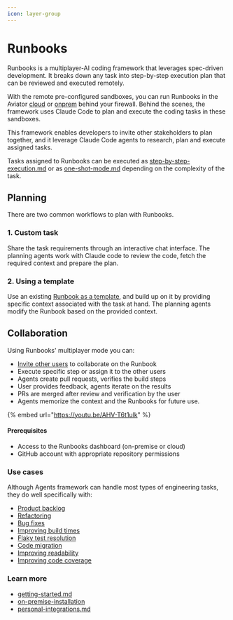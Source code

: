 ```yaml
---
icon: layer-group
---
```


# Runbooks

Runbooks is a multiplayer-AI coding framework that leverages spec-driven development. It breaks down any task into step-by-step execution plan that can be reviewed and executed remotely.

With the remote pre-configured sandboxes, you can run Runbooks in the Aviator [cloud](concepts/cloud-sandboxes.md) or [onprem](../manage/on-premise-installation/) behind your firewall. Behind the scenes, the framework uses Claude Code to plan and execute the coding tasks in these sandboxes.

This framework enables developers to invite other stakeholders to plan together, and it leverage Claude Code agents to research, plan and execute assigned tasks.

Tasks assigned to Runbooks can be executed as [step-by-step-execution.md](how-to-guides/step-by-step-execution.md "mention") or as [one-shot-mode.md](concepts/one-shot-mode.md "mention") depending on the complexity of the task.

## Planning

There are two common workflows to plan with Runbooks.

### 1. Custom task

Share the task requirements through an interactive chat interface. The planning agents work with Claude code to review the code, fetch the required context and prepare the plan.

### 2. Using a template

Use an existing [Runbook as a template](concepts/templates.md), and build up on it by providing specific context associated with the task at hand. The planning agents modify the Runbook based on the provided context.

## Collaboration

Using Runbooks' multiplayer mode you can:

* [Invite other users](concepts/collaborating-with-the-team.md) to collaborate on the Runbook
* Execute specific step or assign it to the other users
* Agents create pull requests, verifies the build steps
* User provides feedback, agents iterate on the results
* PRs are merged after review and verification by the user
* Agents memorize the context and the Runbooks for future use.

{% embed url="https://youtu.be/AHV-T6t1ulk" %}

#### Prerequisites

* Access to the Runbooks dashboard (on-premise or cloud)
* GitHub account with appropriate repository permissions

### Use cases

Although Agents framework can handle most types of engineering tasks, they do well specifically with:

* [Product backlog](concepts/use-cases/product-backlog.md)
* [Refactoring](concepts/use-cases/code-refactoring.md)
* [Bug fixes](concepts/use-cases/bug-fixes.md)
* [Improving build times](concepts/use-cases/improve-build-times.md)
* [Flaky test resolution](concepts/use-cases/flaky-test-resolution.md)
* [Code migration](concepts/use-cases/code-migrations.md)
* [Improving readability](concepts/use-cases/improving-readability.md)
* [Improving code coverage](concepts/use-cases/improving-code-coverage.md)

### Learn more

* [getting-started.md](getting-started.md "mention")
* [on-premise-installation](../manage/on-premise-installation/ "mention")
* [personal-integrations.md](../api/personal-integrations.md "mention")
